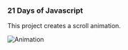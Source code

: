 ### 21 Days of Javascript

This project creates a scroll animation.

![Animation](https://github.com/NikolaVekic/21-days-of-javascript/assets/55920607/bf7aecda-79be-40ca-a559-91caa60e0742)




